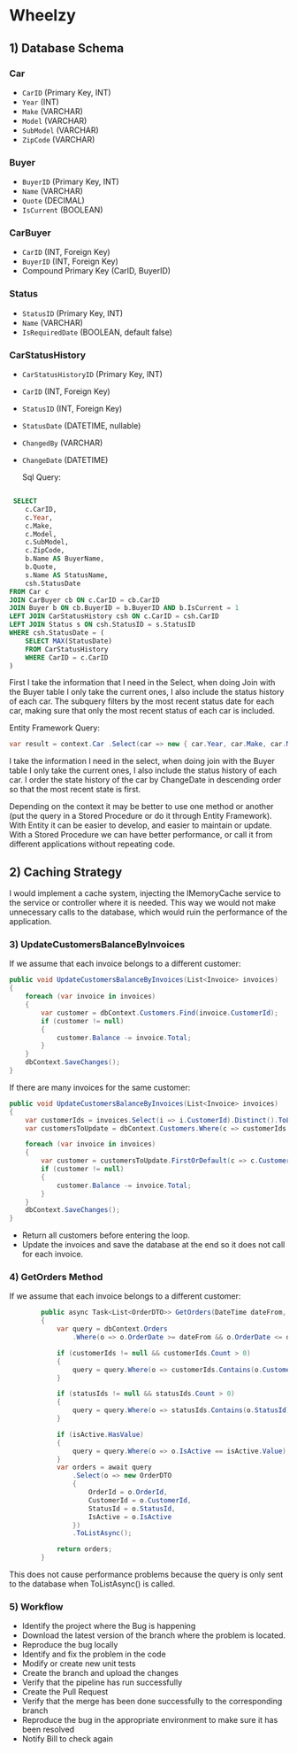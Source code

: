 # Wheelzy

## 1) Database Schema

### Car

- `CarID` (Primary Key, INT)
- `Year` (INT)
- `Make` (VARCHAR)
- `Model` (VARCHAR)
- `SubModel` (VARCHAR)
- `ZipCode` (VARCHAR)

### Buyer

- `BuyerID` (Primary Key, INT)
- `Name` (VARCHAR)
- `Quote` (DECIMAL)
- `IsCurrent` (BOOLEAN)

### CarBuyer

- `CarID` (INT, Foreign Key)
- `BuyerID` (INT, Foreign Key)
- Compound Primary Key (CarID, BuyerID)

### Status

- `StatusID` (Primary Key, INT)
- `Name` (VARCHAR)
- `IsRequiredDate` (BOOLEAN, default false)

### CarStatusHistory

- `CarStatusHistoryID` (Primary Key, INT)
- `CarID` (INT, Foreign Key)
- `StatusID` (INT, Foreign Key)
- `StatusDate` (DATETIME, nullable)
- `ChangedBy` (VARCHAR)
- `ChangeDate` (DATETIME)

  Sql Query:
```sql

 SELECT 
    c.CarID,
    c.Year,
    c.Make,
    c.Model,
    c.SubModel,
    c.ZipCode,
    b.Name AS BuyerName,
    b.Quote,
    s.Name AS StatusName,
    csh.StatusDate
FROM Car c
JOIN CarBuyer cb ON c.CarID = cb.CarID
JOIN Buyer b ON cb.BuyerID = b.BuyerID AND b.IsCurrent = 1
LEFT JOIN CarStatusHistory csh ON c.CarID = csh.CarID
LEFT JOIN Status s ON csh.StatusID = s.StatusID
WHERE csh.StatusDate = (
    SELECT MAX(StatusDate)
    FROM CarStatusHistory
    WHERE CarID = c.CarID
)
```
First I take the information that I need in the Select, when doing Join with the Buyer table I only take the current ones, I also include the status history of each car.
The subquery filters by the most recent status date for each car, making sure that only the most recent status of each car is included.


Entity Framework Query:

```csharp
var result = context.Car .Select(car => new { car.Year, car.Make, car.Model, car.SubModel, CurrentBuyer = car.CarBuyer .Where(cb => (bool)cb.Buyer.IsCurrent) .Select(cb => new { cb.Buyer.Name, cb.Buyer.Quote }) .FirstOrDefault(), CurrentStatus = car.CarStatusHistory .OrderByDescending(csh => csh.ChangeDate) .Select(csh => new { csh.Status.Name, csh.StatusDate }) .FirstOrDefault() }).ToListAsync(); 
```

I take the information I need in the select, when doing join with the Buyer table I only take the current ones, I also include the status history of each car.
I order the state history of the car by ChangeDate in descending order so that the most recent state is first.

Depending on the context it may be better to use one method or another (put the query in a Stored Procedure or do it through Entity Framework).
With Entity it can be easier to develop, and easier to maintain or update.
With a Stored Procedure we can have better performance, or call it from different applications without repeating code.


## 2) Caching Strategy

I would implement a cache system, injecting the IMemoryCache service to the service or controller where it is needed. This way we would not make unnecessary calls to the database, which would ruin the performance of the application.

### 3) UpdateCustomersBalanceByInvoices

If we assume that each invoice belongs to a different customer:

```csharp
public void UpdateCustomersBalanceByInvoices(List<Invoice> invoices)
{
    foreach (var invoice in invoices)
    {
        var customer = dbContext.Customers.Find(invoice.CustomerId);
        if (customer != null)
        {
            customer.Balance -= invoice.Total;
        }
    }
    dbContext.SaveChanges();
}
```
If there are many invoices for the same customer:

```csharp
public void UpdateCustomersBalanceByInvoices(List<Invoice> invoices)
{
    var customerIds = invoices.Select(i => i.CustomerId).Distinct().ToList();
    var customersToUpdate = dbContext.Customers.Where(c => customerIds.Contains(c.CustomerId)).ToList();

    foreach (var invoice in invoices)
    {
        var customer = customersToUpdate.FirstOrDefault(c => c.CustomerId == invoice.CustomerId);
        if (customer != null)
        {
            customer.Balance -= invoice.Total;
        }
    }
    dbContext.SaveChanges();
}
```
-	Return all customers before entering the loop. 
-	Update the invoices and save the database at the end so it does not call for each invoice.


### 4) GetOrders Method

If we assume that each invoice belongs to a different customer:

```csharp
        public async Task<List<OrderDTO>> GetOrders(DateTime dateFrom, DateTime dateTo, List<int> customerIds, List<int> statusIds, bool? isActive)
        {
            var query = dbContext.Orders
                .Where(o => o.OrderDate >= dateFrom && o.OrderDate <= dateTo);

            if (customerIds != null && customerIds.Count > 0)
            {
                query = query.Where(o => customerIds.Contains(o.CustomerId));
            }

            if (statusIds != null && statusIds.Count > 0)
            {
                query = query.Where(o => statusIds.Contains(o.StatusId));
            }

            if (isActive.HasValue)
            {
                query = query.Where(o => o.IsActive == isActive.Value);
            }
            var orders = await query
                .Select(o => new OrderDTO
                {
                    OrderId = o.OrderId,
                    CustomerId = o.CustomerId,
                    StatusId = o.StatusId,
                    IsActive = o.IsActive
                })
                .ToListAsync();

            return orders;
        }

```
This does not cause performance problems because the query is only sent to the database when ToListAsync() is called.

### 5) Workflow

- Identify the project where the Bug is happening
- Download the latest version of the branch where the problem is located.
- Reproduce the bug locally
- Identify and fix the problem in the code
- Modify or create new unit tests
- Create the branch and upload the changes
- Verify that the pipeline has run successfully
- Create the Pull Request
- Verify that the merge has been done successfully to the corresponding branch
- Reproduce the bug in the appropriate environment to make sure it has been resolved
- Notify Bill to check again

